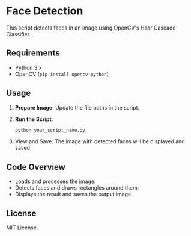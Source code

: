 # Face Detection

This script detects faces in an image using OpenCV's Haar Cascade Classifier.

## Requirements

- Python 3.x
- OpenCV (`pip install opencv-python`)

## Usage

1. **Prepare Image**: Update the file paths in the script.
2. **Run the Script**:

   ```bash
   python your_script_name.py
   
3. View and Save: The image with detected faces will be displayed and saved.
   
## Code Overview

* Loads and processes the image.
* Detects faces and draws rectangles around them.
* Displays the result and saves the output image.
  
## License

MIT License.
